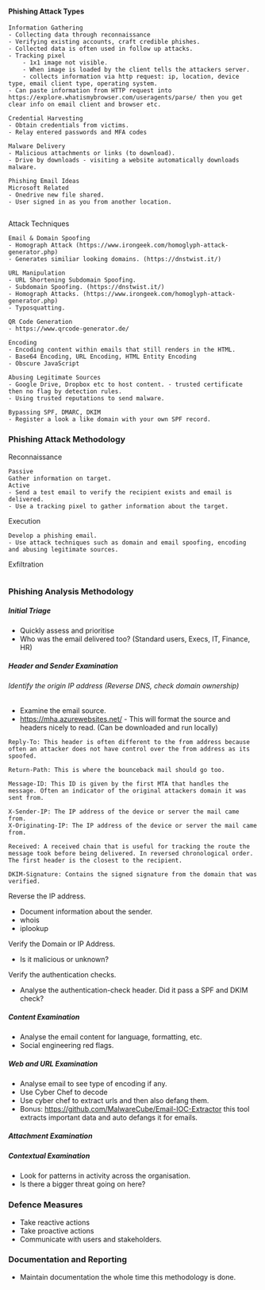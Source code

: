#### Phishing Attack Types

```
Information Gathering
- Collecting data through reconnaissance
- Verifying existing accounts, craft credible phishes.
- Collected data is often used in follow up attacks.
- Tracking pixel 
	- 1x1 image not visible. 
	- When image is loaded by the client tells the attackers server.
	- collects information via http request: ip, location, device type, email client type, operating system.
- Can paste information from HTTP request into https://explore.whatismybrowser.com/useragents/parse/ then you get clear info on email client and browser etc.

Credential Harvesting
- Obtain credentials from victims.
- Relay entered passwords and MFA codes 

Malware Delivery
- Malicious attachments or links (to download).
- Drive by downloads - visiting a website automatically downloads malware.

Phishing Email Ideas
Microsoft Related
- Onedrive new file shared.
- User signed in as you from another location.


```

Attack Techniques
```
Email & Domain Spoofing
- Homograph Attack (https://www.irongeek.com/homoglyph-attack-generator.php)
- Generates similiar looking domains. (https://dnstwist.it/)

URL Manipulation
- URL Shortening Subdomain Spoofing.
- Subdomain Spoofing. (https://dnstwist.it/)
- Homograph Attacks. (https://www.irongeek.com/homoglyph-attack-generator.php)
- Typosquatting.

QR Code Generation
- https://www.qrcode-generator.de/

Encoding
- Encoding content within emails that still renders in the HTML.
- Base64 Encoding, URL Encoding, HTML Entity Encoding 
- Obscure JavaScript

Abusing Legitimate Sources
- Google Drive, Dropbox etc to host content. - trusted certificate then no flag by detection rules.
- Using trusted reputations to send malware.

Bypassing SPF, DMARC, DKIM
- Register a look a like domain with your own SPF record.

```

### Phishing Attack Methodology
Reconnaissance 
```
Passive
Gather information on target.
Active
- Send a test email to verify the recipient exists and email is delivered.
- Use a tracking pixel to gather information about the target.
```

Execution
```
Develop a phishing email.
- Use attack techniques such as domain and email spoofing, encoding and abusing legitimate sources.

```

Exfiltration
```

```

### Phishing Analysis Methodology
##### Initial Triage
- Quickly assess and prioritise 
- Who was the email delivered too? (Standard users, Execs, IT, Finance, HR)
##### Header and Sender Examination
###### Identify the origin IP address (Reverse DNS, check domain ownership)
- Examine the email source.
- https://mha.azurewebsites.net/ - This will format the source and headers nicely to read. (Can be downloaded and run locally)
```
Reply-To: This header is often different to the from address because often an attacker does not have control over the from address as its spoofed.

Return-Path: This is where the bounceback mail should go too.

Message-ID: This ID is given by the first MTA that handles the message. Often an indicator of the original attackers domain it was sent from.

X-Sender-IP: The IP address of the device or server the mail came from.
X-Originating-IP: The IP address of the device or server the mail came from.

Received: A received chain that is useful for tracking the route the message took before being delivered. In reversed chronological order. The first header is the closest to the recipient.

DKIM-Signature: Contains the signed signature from the domain that was verified.
```

Reverse the IP address.
- Document information about the sender.
- whois
- iplookup

Verify the Domain or IP Address.
- Is it malicious or unknown?

Verify the authentication checks.
- Analyse the authentication-check header. Did it pass a SPF and DKIM check?

##### Content Examination
- Analyse the email content for language, formatting, etc.
- Social engineering red flags.
##### Web and URL Examination
- Analyse email to see type of encoding if any.
- Use Cyber Chef to decode
- Use cyber chef to extract urls and then also defang them.
- Bonus: https://github.com/MalwareCube/Email-IOC-Extractor this tool extracts important data and auto defangs it for emails.
##### Attachment Examination

##### Contextual Examination
- Look for patterns in activity across the organisation.
- Is there a bigger threat going on here?

### Defence Measures
- Take reactive actions
- Take proactive actions
- Communicate with users and stakeholders.

### Documentation and Reporting
- Maintain documentation the whole time this methodology is done.